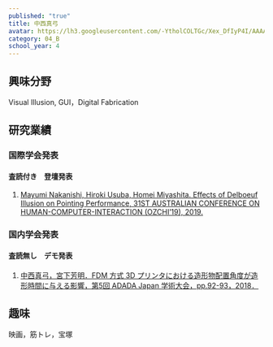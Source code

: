 ```yaml
---
published: "true"
title: 中西真弓
avatar: https://lh3.googleusercontent.com/-YtholCOLTGc/Xex_DfIyP4I/AAAAAAAARFo/r3P31E2PjfEXRgJIyXA_3_o08n7wPVPygCLcBGAsYHQ/IMG_3742.jpg
category: 04_B
school_year: 4
---
```

## 興味分野

Visual Illusion, GUI，Digital Fabrication

## 研究業績

### ​国際学会発表

#### 査読付き　登壇発表

1. [Mayumi Nakanishi, Hiroki Usuba, Homei Miyashita. Effects of Delboeuf Illusion on Pointing Performance, 31ST AUSTRALIAN CONFERENCE ON HUMAN-COMPUTER-INTERACTION (OZCHI’19), 2019.](https://research.miyashita.com/papers/I41)

### 国内学会発表

#### 査読無し　デモ発表

1. [中西真弓，宮下芳明．FDM 方式 3D プリンタにおける造形物配置角度が造形時間に与える影響，第5回 ADADA Japan 学術大会，pp.92-93，2018．](https://research.miyashita.com/papers/D199)

## 趣味

映画，筋トレ，宝塚